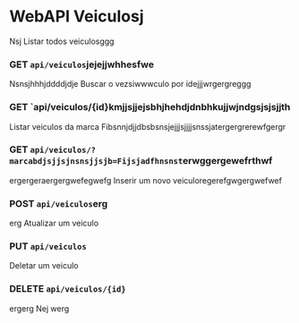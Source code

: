 # WebAPI Veiculosj
 Nsj
Listar todos veiculosggg
### GET `api/veiculos`jejejjwhhesfwe
Nsnsjhhhjddddjdje
Buscar o vezsiwwwculo por idejjjwrgergreggg
### GET `api/veiculos/{id}kmjjsjjejsbhjhehdjdnbhkujjwjndgsjsjsjjth
Listar veiculos da marca Fibsnnjdjjdbsbsnsjejjjsjjjjsnssjatergergrerewfgergr
### GET `api/veiculos/?marcabdjsjjsjnsnsjjsjb=Fijsjadfhnsnst`erwggergewefrthwf
ergergeraergergwefegwefg
Inserir um novo veiculoregerefgwgergwefwef
### POST `api/veiculos`erg
erg
Atualizar um veiculo
### PUT `api/veiculos`

Deletar um veiculo
### DELETE `api/veiculos/{id}`
ergerg
Nej
werg
